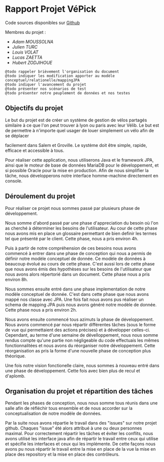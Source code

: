 # Rapport Projet VéPick
Code sources disponibles sur [Github](https://github.com/mrsolarius/ProjetBDD)

Membres du projet :
* *Adam MOUSSOLNA*
* *Julien TURC*
* *Louis VOLAT*
* *Lucas ZAETTA*
* *Hubert ZODJIHOUE*

```
@todo rappeler brièvement l'organisation du document
@todo indiquer les modification apporter au modèle conceptuel/relationelle/mappingJPA
@todo indiquer l'avancement du projet
@todo présenter nos scénarios de test
@todo présenter notre peuplement de données et nos testes
```

## Objectifs du projet
Le but du projet est de créer un système de gestion de vélos partagés similaire à ce que l'on peut trouver à lyon ou
paris avec leur Vélib. Le but est de permettre à n'importe quel usager de louer simplement un vélo afin de se déplacer

facilement dans Salem et Groville. Le système doit être simple, rapide, efficace et accessible à tous.

Pour réaliser cette application, nous utiliserons Java et le framework JPA, ainsi que le moteur de base de données 
MariaDB pour le développement, et si possible Oracle pour la mise en production. Afin de nous simplifier la tâche, nous
développerons notre interface homme-machine directement en console.

## Déroulement du projet
Pour réaliser ce projet nous sommes passé par plusieurs phase de développement. 

Nous somme d'abord passé par une phase d'appreciation du besoin où l'on as cherché à déterminer les besoins de l'utilisateur.
Au cour de cette phase nous avons mis en place un glossaire permettant de bien definir les termes tel que présenté par 
le client. Cette phase, nous a pris environ 4h.

Puis à partir de notre compréhension de ces besoins nous avons commencé à entrer dans une phase de conception qui
nous a permis de définir notre modèle conceptuel de donnée. Ce modèle de données à beaucoup évolué au cours de cette phase.
C'est aussi lors de cette phase que nous avons émis des hypothèses sur les besoins de l'utilisateur que nous avons alors
répertorié dans un document. Cette phase nous a pris environ 8h.

Nous sommes ensuite entré dans une phase implementation de notre modèle conceptuel de donnée. C'est dans cette phase
que nous avons mappé nos classe avec JPA.  Une fois fait nous avons pus réaliser un schema de mapping JPA puis 
nous avons généré notre modèle de donnée. Cette phase nous a pris environ 2h.

Nous avons ensuite commencé tous azimuts la phase de développement. Nous avons commencé par nous répartir différentes tâches (sous le forme de vue qui permettaient des actions précises) et
à développer celles-ci. Cependant, au terme d'une semaine de dévelloppement, nous nous somme rendus compte qu'une partie
non négligeable du code effectuais les mêmes fonctionnalitées et nous avons du réorganiser notre développement. Cette
réorganisation as pris la forme d'une nouvelle phase de conception plus théorique.

Une fois notre vision fonctionelle claire, nous sommes à nouveau entré dans une phase de développement. Cette fois 
avec bien plus de recul et d'aplomb.

## Organisation du projet et répartition des tâches
Pendant les phases de conception, nous nous somme tous réunis dans une salle afin de réfléchir tous ensemble et de 
nous accorder sur la conceptualisation de notre modèle de données. 

Par la suite nous avons répartie le travail dans des "issues" sur notre projet github. Chaques "issue" été alors attribué 
à une ou deux personnes maximal. Pour correctement répartir les tâches et éviter les conflits, nous avons utilisé
les interface java afin de répartir le travail entre ceux qui utilise et spécifie les interfaces et ceux qui les
implémente. De cette façons nous avons pu nous répartir le travail entre la mise en place de la vue la mise en place
des repository et la mise en place des contrôleurs.


